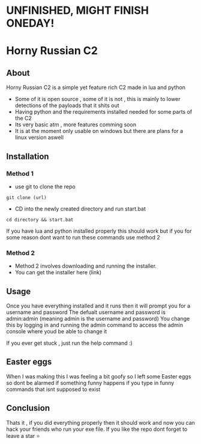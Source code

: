 # UNFINISHED, MIGHT FINISH ONEDAY!

# Horny Russian C2

## About
Horny Russian C2 is a simple yet feature rich C2 made in lua and python

- Some of it is open source , some of it is not , this is mainly to lower detections of the payloads that it shits out
- Having python and the requirements installed needed for some parts of the C2
- Its very basic atm , more features comming soon
- It is at the moment only usable on windows but there are plans for a linux version aswell

## Installation

### Method 1

- use git to clone the repo

``` git clone (url) ```

- CD into the newly created directory and run start.bat

``` cd directory && start.bat ```

If you have lua and python installed properly this should work but
if you for some reason dont want to run these commands use method 2 

### Method 2

- Method 2 involves downloading and running the installer.
- You can get the installer here (link)

## Usage 

Once you have everything installed and it runs then it will prompt you for a username and password
The defualt username and password is admin:admin (meaning admin is the username and password)
You change this by logging in and running the admin command to access the admin console
where youd be able to change it

If you ever get stuck , just run the help command :)

## Easter eggs

When I was making this I was feeling a bit goofy so I left some Easter eggs so dont be alarmed if something funny happens
if you type in funny commands that isnt supposed to exist

## Conclusion 

Thats it , if you did everything properly then it should work and now you can hack your friends who run your exe file.
If you like the repo dont forget to leave a star :star:
